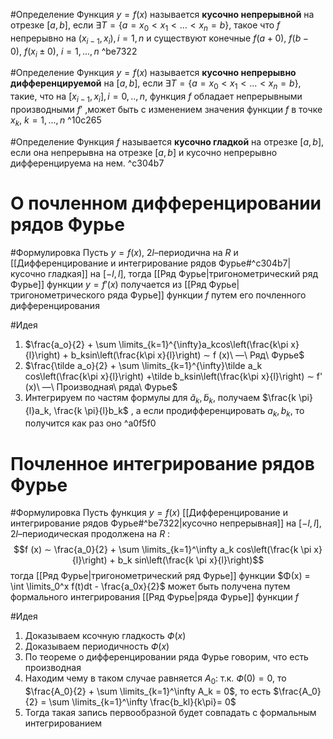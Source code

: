 #Определение 
Функция $y = f (x)$ называется **кусочно непрерывной** на отрезке $[a,b]$,  если $∃T = \{a = x_0 < x_1 < . . . < x_n = b\}$, такое что $f$ непрерывно на $(x_{i−1} ,x_i ), i = 1,n$ и существуют конечные $f (a+0),\ f (b−0),\ f (x_i ±0),\ i = 1,...,n$ ^be7322

#Определение 
Функция $y = f (x)$ называется **кусочно непрерывно дифференцируемой** на $[a,b]$, если $∃T = \{a = x_0 < x_1 < . . . < x_n = b\}$, такие, что на $[x_{i−1} ,x_i ], i = 0,.., n$, функция $f$ обладает непрерывными производными $f'$ ,может быть с изменением значения функции $f$ в точке $x_k,\ k = 1,...,n$ ^10c265

#Определение 
Функция $f$ называется **кусочно гладкой** на отрезке $[a,b]$, если она непрерывна на отрезке $[a,b]$ и кусочно непрерывно дифференцируема на нем. ^c304b7

# О почленном дифференцировании рядов Фурье

#Формулировка 
Пусть $y = f (x)$, $2l$–периодична на $R$ и [[Дифференцирование и интегрирование рядов Фурье#^c304b7|кусочно гладкая]] на $[−l,l]$, тогда [[Ряд Фурье|тригонометрический ряд Фурье]] функции $y = f'(x)$ получается из [[Ряд Фурье|тригонометрического ряда Фурье]] функции $f$ путем его почленного дифференцирования

#Идея 
1. $\frac{a_o}{2} + \sum \limits_{k=1}^{\infty}a_kcos\left(\frac{k\pi x}{l}\right) + b_ksin\left(\frac{k\pi x}{l}\right) ∼ f (x)\ —\ Ряд\ Фурье$
2. $\frac{\tilde a_o}{2} + \sum \limits_{k=1}^{\infty}\tilde a_k cos\left(\frac{k\pi x}{l}\right) +\tilde b_ksin\left(\frac{k\pi x}{l}\right) ∼ f' (x)\ —\ Производная\ ряда\ Фурье$
3. Интегрируем по частям формулы для $\tilde a_k, \tilde b_k$, получаем  $\frac{k \pi}{l}a_k, \frac{k \pi}{l}b_k$ , а если продифференцировать $a_k, b_k$, то получится как раз оно ^a0f5f0
# Почленное интегрирование рядов Фурье

#Формулировка 
Пусть функция $y = f (x)$ [[Дифференцирование и интегрирование рядов Фурье#^be7322|кусочно непрерывная]] на $[−l,l]$, $2l$–периодическая продолжена на $R$ : $$f (x) ∼ \frac{a_0}{2} + \sum \limits_{k=1}^\infty a_k cos\left(\frac{k \pi x}{l}\right) + b_k sin\left(\frac{k \pi x}{l}\right)$$
тогда [[Ряд Фурье|тригонометрический ряд Фурье]] функции $Φ(x) = \int \limits_0^x f(t)dt - \frac{a_0x}{2}$ может быть получена путем формального интегрирования [[Ряд Фурье|ряда Фурье]] функции $f$

#Идея 
1. Доказываем ксочную гладкость $Ф(x)$
2. Доказываем периодичность $Ф(x)$
3. По теореме о дифференцировании ряда Фурье говорим, что есть производная
4. Находим чему в таком случае равняется $A_0$: т.к. $Ф(0) = 0$, то $\frac{A_0}{2} + \sum \limits_{k=1}^\infty A_k = 0$, то есть $\frac{A_0}{2} = \sum \limits_{k=1}^\infty \frac{b_kl}{k\pi}= 0$
5. Тогда такая запись первообразной будет совпадать с формальным интегрированием

